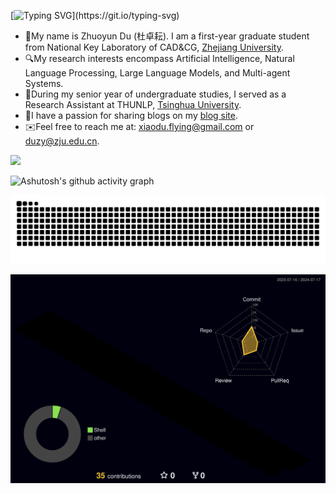 [![Typing SVG](https://readme-typing-svg.demolab.com?font=Fira+Code&pause=1000&background=FFF86400&random=false&width=635&lines=I+am+a+stdent.;I+am+a+sports+and+music+lover.;I+am+trying+to+make+changes+to+the+world.;I+am+what+I+am.)](https://git.io/typing-svg)

- 🙋My name is Zhuoyun Du (杜卓耘). I am a first-year graduate student from National Key Laboratory of CAD&CG, [Zhejiang University](https://www.zju.edu.cn/).
- 🔍My research interests encompass Artificial Intelligence, Natural Language Processing, Large Language Models, and Multi-agent Systems.
- 📖During my senior year of undergraduate studies, I served as a Research Assistant at THUNLP, [Tsinghua University](https://www.tsinghua.edu.cn).
- 🎠I have a passion for sharing blogs on my [blog site](https://xiaodu-flying.notion.site/Welcome-to-my-blog-1d6df6af187d4b3ea1020fcc73aeec43?pvs=4).
- ✉️Feel free to reach me at: [xiaodu.flying@gmail.com](xiaodu.flying@gmail.com) or [duzy@zju.edu.cn](duzy@zju.edu.cn).

![](https://komarev.com/ghpvc/?username=XiaoDu-flying)

![Ashutosh's github activity graph](https://github-readme-activity-graph.vercel.app/graph?username=XiaoDu-flying)

<picture>
  <source media="(prefers-color-scheme: dark)" srcset="https://raw.githubusercontent.com/XiaoDu-flying/XiaoDu-flying/output/github-contribution-grid-snake-dark.svg">
  <source media="(prefers-color-scheme: light)" srcset="https://raw.githubusercontent.com/XiaoDu-flying/XiaoDu-flying/output/github-contribution-grid-snake.svg">
  <img alt="github contribution grid snake animation" src="https://raw.githubusercontent.com/XiaoDu-flying/XiaoDu-flying/output/github-contribution-grid-snake.svg">
</picture>

![](./profile-3d-contrib/profile-night-rainbow.svg)

